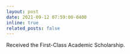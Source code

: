 ```yaml
---
layout: post
date: 2021-09-12 07:59:00-0400
inline: true
related_posts: false
---
```


Received the First-Class Academic Scholarship.

